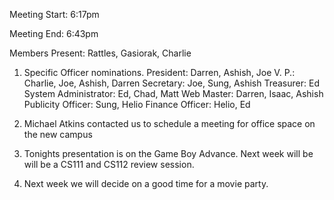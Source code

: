 Meeting Start: 6:17pm </p><p>
Meeting End: 6:43pm </p><p>
Members Present: Rattles, Gasiorak, Charlie </p><p>
1. Specific Officer nominations.    President: Darren, Ashish, Joe    V. P.: Charlie, Joe, Ashish, Darren    Secretary: Joe, Sung, Ashish    Treasurer: Ed    System Administrator: Ed, Chad, Matt    Web Master: Darren, Isaac, Ashish    Publicity Officer: Sung, Helio    Finance Officer: Helio, Ed </p><p>
2. Michael Atkins contacted us to schedule a meeting for office space on the new campus </p><p>
3. Tonights presentation is on the Game Boy Advance.    Next week will be will be a CS111 and CS112 review session. </p><p>
4. Next week we will decide on a good time for a movie party.</p>
